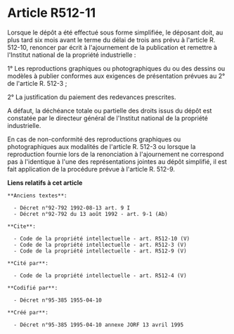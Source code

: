 # Article R512-11

Lorsque le dépôt a été effectué sous forme simplifiée, le déposant doit, au plus tard six mois avant le terme du délai de
trois ans prévu à l'article R. 512-10, renoncer par écrit à l'ajournement de la publication et remettre à l'Institut national
de la propriété industrielle : 

1° Les reproductions graphiques ou photographiques du ou des dessins ou modèles à publier conformes aux exigences de
présentation prévues au 2° de l'article R. 512-3 ; 

2° La justification du paiement des redevances prescrites. 

A défaut, la déchéance totale ou partielle des droits issus du dépôt est constatée par le directeur général de l'Institut
national de la propriété industrielle. 

En cas de non-conformité des reproductions graphiques ou photographiques aux modalités de l'article R. 512-3 ou lorsque la
reproduction fournie lors de la renonciation à l'ajournement ne correspond pas à l'identique à l'une des représentations
jointes au dépôt simplifié, il est fait application de la procédure prévue à l'article R. 512-9.

**Liens relatifs à cet article**

	**Anciens textes**:

	  - Décret n°92-792 1992-08-13 art. 9 I
	  - Décret n°92-792 du 13 août 1992 - art. 9-1 (Ab)

	**Cite**:

	  - Code de la propriété intellectuelle - art. R512-10 (V)
	  - Code de la propriété intellectuelle - art. R512-3 (V)
	  - Code de la propriété intellectuelle - art. R512-9 (V)

	**Cité par**:

	  - Code de la propriété intellectuelle - art. R512-4 (V)

	**Codifié par**:

	  - Décret n°95-385 1955-04-10

	**Créé par**:

	  - Décret n°95-385 1995-04-10 annexe JORF 13 avril 1995
